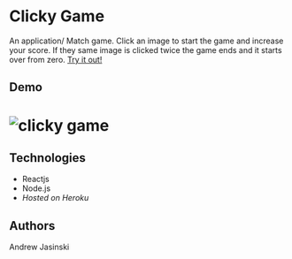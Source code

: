 # **Clicky Game**

An application/ Match game. Click an image to start the game and increase your score. If they same image is clicked twice the game ends and it starts over from zero. [Try it out!](https://clickygameaj.herokuapp.com/)

## Demo


# ![clicky game](https://youtu.be/IKQu85gdq8M)



## Technologies 

  * Reactjs
  * Node.js
  * *Hosted on Heroku*

## Authors

Andrew Jasinski

